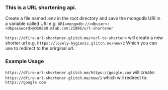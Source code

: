 ### This is a URL shortening api.  

Create a file named .env in the root directory and save the mongodb URI in a variable called URI
e.g. `URI=mongodb://<dbuser>:<dbpassword>@ds8888.mlab.com:21896/url-shortener`

`https://dfire-url-shortener.glitch.me/<url-to-shorten>` will create a new shorter url
e.g. `https://lovely-hygienic.glitch.me/new/2`
Which you can use to redirect to the orirginal url.




### Example Usage

`https://dfire-url-shortener.glitch.me/https://google.com`
will create:
`https://dfire-url-shortener.glitch.me/new/1`
which will redirect to:
`https://google.com`
